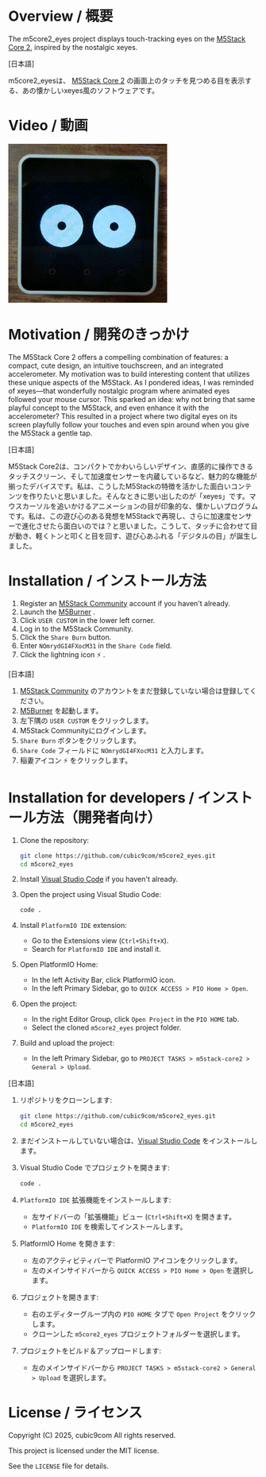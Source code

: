 
# Overview / 概要

The m5core2_eyes project displays touch-tracking eyes on the [M5Stack Core 2](https://docs.m5stack.com/#/en/core/core2), inspired by the nostalgic xeyes.

\[日本語\]

m5core2_eyesは、 [M5Stack Core 2](https://docs.m5stack.com/#/en/core/core2) の画面上のタッチを見つめる目を表示する、あの懐かしいxeyes風のソフトウェアです。

# Video / 動画

![video](video.gif)

# Motivation / 開発のきっかけ

The M5Stack Core 2 offers a compelling combination of features: a compact, cute design, an intuitive touchscreen, and an integrated accelerometer. My motivation was to build interesting content that utilizes these unique aspects of the M5Stack. As I pondered ideas, I was reminded of xeyes—that wonderfully nostalgic program where animated eyes followed your mouse cursor. This sparked an idea: why not bring that same playful concept to the M5Stack, and even enhance it with the accelerometer? This resulted in a project where two digital eyes on its screen playfully follow your touches and even spin around when you give the M5Stack a gentle tap.

\[日本語\]

M5Stack Core2は、コンパクトでかわいらしいデザイン、直感的に操作できるタッチスクリーン、そして加速度センサーを内蔵しているなど、魅力的な機能が揃ったデバイスです。私は、こうしたM5Stackの特徴を活かした面白いコンテンツを作りたいと思いました。そんなときに思い出したのが「xeyes」です。マウスカーソルを追いかけるアニメーションの目が印象的な、懐かしいプログラムです。私は、この遊び心のある発想をM5Stackで再現し、さらに加速度センサーで進化させたら面白いのでは？と思いました。こうして、タッチに合わせて目が動き、軽くトンと叩くと目を回す、遊び心あふれる「デジタルの目」が誕生しました。

# Installation / インストール方法

1. Register an [M5Stack Community](https://community.m5stack.com/) account if you haven't already.
1. Launch the [M5Burner](https://docs.m5stack.com/en/download) .
1. Click `USER CUSTOM` in the lower left corner.
1. Log in to the M5Stack Community.
1. Click the `Share Burn` button.
1. Enter `NOmrydGI4FXocM31` in the `Share Code` field.
1. Click the lightning icon :zap: .

\[日本語\]

1. [M5Stack Community](https://community.m5stack.com/) のアカウントをまだ登録していない場合は登録してください。
1. [M5Burner](https://docs.m5stack.com/en/download) を起動します。
1. 左下隅の `USER CUSTOM` をクリックします。
1. M5Stack Communityにログインします。
1. `Share Burn` ボタンをクリックします。
1. `Share Code` フィールドに `NOmrydGI4FXocM31` と入力します。
1. 稲妻アイコン :zap: をクリックします。

# Installation for developers / インストール方法（開発者向け）

1. Clone the repository:
    ```sh
    git clone https://github.com/cubic9com/m5core2_eyes.git
    cd m5core2_eyes
    ```

2. Install [Visual Studio Code](https://code.visualstudio.com/) if you haven't already.

3. Open the project using Visual Studio Code:
    ```sh
    code .
    ```

4. Install `PlatformIO IDE` extension:
    - Go to the Extensions view (`Ctrl+Shift+X`).
    - Search for `PlatformIO IDE` and install it.

5. Open PlatformIO Home:
    - In the left Activity Bar, click PlatformIO icon.
    - In the left Primary Sidebar, go to `QUICK ACCESS > PIO Home > Open`.

6. Open the project:
    - In the right Editor Group, click `Open Project` in the `PIO HOME` tab.
    - Select the cloned `m5core2_eyes` project folder.

7. Build and upload the project:
    - In the left Primary Sidebar, go to `PROJECT TASKS > m5stack-core2 > General > Upload`.

\[日本語\]

1. リポジトリをクローンします:
    ```sh
    git clone https://github.com/cubic9com/m5core2_eyes.git
    cd m5core2_eyes
    ```

2. まだインストールしていない場合は、[Visual Studio Code](https://code.visualstudio.com/) をインストールします。

3. Visual Studio Code でプロジェクトを開きます:
    ```sh
    code .
    ```

4. `PlatformIO IDE` 拡張機能をインストールします:
    - 左サイドバーの「拡張機能」ビュー (`Ctrl+Shift+X`) を開きます。
    - `PlatformIO IDE` を検索してインストールします。

5. PlatformIO Home を開きます:
    - 左のアクティビティバーで PlatformIO アイコンをクリックします。
    - 左のメインサイドバーから `QUICK ACCESS > PIO Home > Open` を選択します。

6. プロジェクトを開きます:
    - 右のエディターグループ内の `PIO HOME` タブで `Open Project` をクリックします。
    - クローンした `m5core2_eyes` プロジェクトフォルダーを選択します。

7. プロジェクトをビルド＆アップロードします:
    - 左のメインサイドバーから `PROJECT TASKS > m5stack-core2 > General > Upload` を選択します。

# License / ライセンス

Copyright (C) 2025, cubic9com All rights reserved.

This project is licensed under the MIT license.

See the `LICENSE` file for details.
